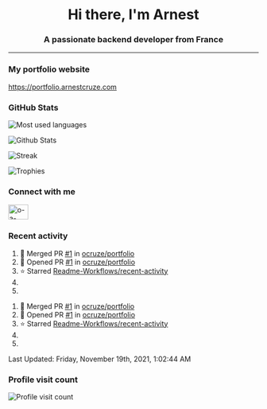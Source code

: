 <h1 align="center">Hi there, I'm Arnest</h1>
<h3 align="center">A passionate backend developer from France</h3>

---

### My portfolio website

https://portfolio.arnestcruze.com

### GitHub Stats

![Most used languages](https://github-readme-stats.vercel.app/api/top-langs/?username=ocruze&langs_count=10&layout=compact&hide=tsql)

![Github Stats](https://github-readme-stats.vercel.app/api?username=ocruze&count_private=true&show_icons=true&title_color=fff&text_color=fff&bg_color=30,36d1dc,904e95)

![Streak](https://github-readme-streak-stats.herokuapp.com/?user=ocruze&)

![Trophies](https://github-profile-trophy.vercel.app/?username=ocruze)

### Connect with me

<p align="left">
<a href="https://linkedin.com/in/o-a-cruze" target="blank"><img align="center" src="https://raw.githubusercontent.com/rahuldkjain/github-profile-readme-generator/master/src/images/icons/Social/linked-in-alt.svg" alt="o-a-cruze" height="30" width="40" /></a>
</p>

### Recent activity

<!--RECENT_ACTIVITY:start-->
1. 🎉 Merged PR [#1](https://github.com/ocruze/portfolio/pull/1) in [ocruze/portfolio](https://github.com/ocruze/portfolio)
2. 💪 Opened PR [#1](https://github.com/ocruze/portfolio/pull/1) in [ocruze/portfolio](https://github.com/ocruze/portfolio)
3. ⭐ Starred [Readme-Workflows/recent-activity](https://github.com/Readme-Workflows/recent-activity)
4. 
5. 
<!--RECENT_ACTIVITY:end-->

1. 🎉 Merged PR [#1](https://github.com/ocruze/portfolio/pull/1) in [ocruze/portfolio](https://github.com/ocruze/portfolio)
2. 💪 Opened PR [#1](https://github.com/ocruze/portfolio/pull/1) in [ocruze/portfolio](https://github.com/ocruze/portfolio)
3. ⭐ Starred [Readme-Workflows/recent-activity](https://github.com/Readme-Workflows/recent-activity)
4.
5. <!--RECENT_ACTIVITY:end-->

<!--RECENT_ACTIVITY:last_update-->
Last Updated: Friday, November 19th, 2021, 1:02:44 AM
<!--RECENT_ACTIVITY:last_update_end-->

### Profile visit count

![Profile visit count](https://profile-counter.glitch.me/ocruze/count.svg)
